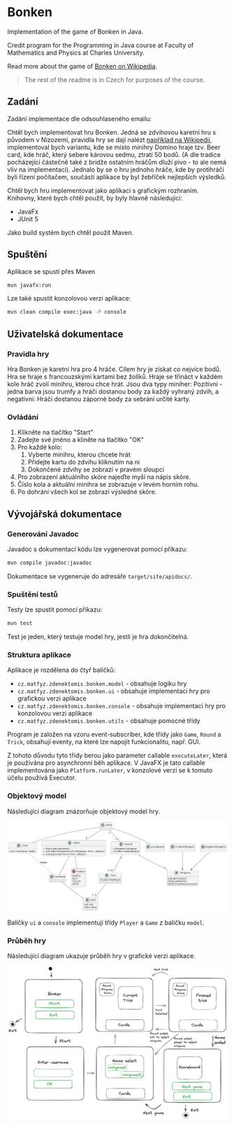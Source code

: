 
# Bonken 

Implementation of the game of Bonken in Java.

Credit program for the Programming in Java course at Faculty of Mathematics and Physics at Charles University.

Read more about the game of [Bonken on Wikipedia](https://en.wikipedia.org/wiki/Bonken).

> The rest of the readme is in Czech for purposes of the course.

## Zadání 

Zadání implementace dle odsouhlaseného emailu:

Chtěl bych implementovat hru Bonken. 
Jedná se zdvihovou karetní hru s původem v Nizozemí, pravidla hry se dají nalézt [například na Wikipedii](https://en.wikipedia.org/wiki/Bonken), implementoval bych variantu,
kde se místo minihry Domino hraje tzv. Beer card, kde hráč, který sebere károvou sedmu, ztratí 50 bodů.
(A dle tradice pocházející částečně také z bridže ostatním hráčům dluží pivo - to ale nemá vliv na implementaci). 
Jednalo by se o hru jednoho hráče, kde by protihráči byli řízeni počítačem, součástí aplikace by byl žebříček nejlepších výsledků.

Chtěl bych hru implementovat jako aplikaci s grafickým rozhraním.
Knihovny, které bych chtěl použít, by byly hlavně následující:

- JavaFx 
- JUnit 5

Jako build systém bych chtěl použít Maven.

## Spuštění

Aplikace se spustí přes Maven

```sh
mvn javafx:run
```

Lze také spustit konzolovou verzi aplikace:

```sh
mvn clean compile exec:java -P console
```

## Uživatelská dokumentace

### Pravidla hry

Hra Bonken je karetní hra pro 4 hráče. Cílem hry je získat co nejvíce bodů. Hra se hraje s francouzskými kartami bez žolíků.
Hraje se třináct v každém kole hráč zvolí minihru, kterou chce hrát. 
Jsou dva typy miniher: Pozitivní - jedna barva jsou trumfy a hráči dostanou body za každý vyhraný zdvih, a negativní: 
Hráči dostanou záporné body za sebrání určité karty.

### Ovládání

1. Klikněte na tlačítko "Start"
2. Zadejte své jméno a kliněte na tlačítko "OK"
3. Pro každé kolo:
   1. Vyberte minihru, kterou chcete hrát
   2. Přidejte kartu do zdvihu kliknutím na ni
   3. Dokončené zdvihy se zobrazí v pravém sloupci
4. Pro zobrazení aktuálního skóre najeďte myší na nápis skóre.
5. Číslo kola a aktuální minihra se zobrazuje v levém horním rohu.
6. Po dohrání všech kol se zobrazí výsledné skóre.

## Vývojářská dokumentace 

### Generování Javadoc

Javadoc s dokumentací kódu lze vygenerovat pomocí příkazu:

```sh
mvn compile javadoc:javadoc
```

Dokumentace se vygeneruje do adresáře `target/site/apidocs/`.

### Spuštění testů

Testy lze spustit pomocí příkazu:

```sh
mvn test
```

Test je jeden, který testuje model hry, jestli je hra dokončitelná.

### Struktura aplikace

Aplikace je rozdělena do čtyř balíčků:

- `cz.matfyz.zdenektomis.bonken.model` - obsahuje logiku hry
- `cz.matfyz.zdenektomis.bonken.ui` - obsahuje implementaci hry pro grafickou verzi aplikace
- `cz.matfyz.zdenektomis.bonken.console` - obsahuje implementaci hry pro konzolovou verzi aplikace
- `cz.matfyz.zdenektomis.bonken.utils` - obsahuje pomocné třídy

Program je založen na vzoru event-subscriber, kde třídy jako `Game`, `Round` a `Trick`, obsahují eventy, na které lze
napojit funkcionalitu, např. GUI.

Z tohoto důvodu tyto třídy berou jako parameter callable `executeLater`, která je používána pro asynchronní běh aplikace.
V JavaFX je tato callable implementována jako `Platform.runLater`, v konzolové verzi se k tomuto účelu používá Executor.

### Objektový model

Následující diagram znázorňuje objektový model hry.

![Model](img/model.png)

Balíčky `ui` a `console` implementují třídy `Player` a `Game` z balíčku `model`.

### Průběh hry

Následující diagram ukazuje průběh hry v grafické verzi aplikace.

![Game](img/flow.png)